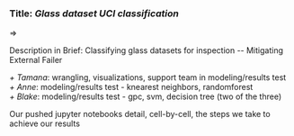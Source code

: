 ### **Title:** *Glass dataset UCI classification*
   => 
   
Description in Brief: Classifying glass datasets for inspection -- Mitigating External Failer
   
   *+ Tamana*: wrangling, visualizations, support team in modeling/results test
   *+ Anne*: modeling/results test - knearest neighbors, randomforest   
   *+ Blake*: modeling/results test - gpc, svm, decision tree (two of the three)   

Our pushed jupyter notebooks detail, cell-by-cell, the steps we take to achieve our results

   
